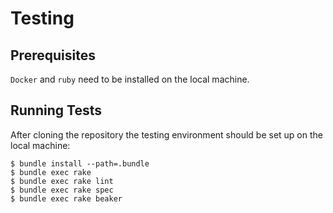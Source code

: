 # Testing

## Prerequisites

`Docker` and `ruby` need to be installed on the local machine.

## Running Tests

After cloning the repository the testing environment should be set up on the
local machine:

```
$ bundle install --path=.bundle
$ bundle exec rake
$ bundle exec rake lint
$ bundle exec rake spec
$ bundle exec rake beaker
```
